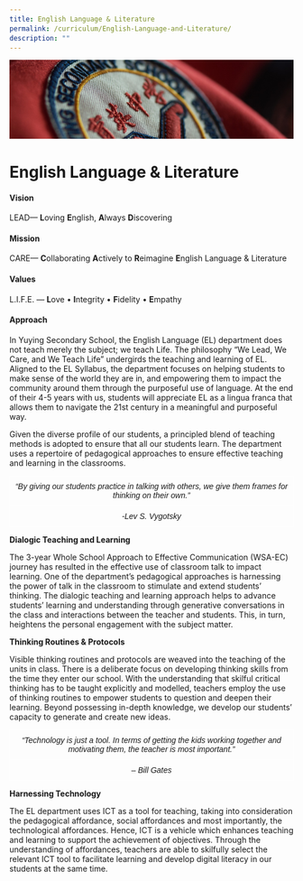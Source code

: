 ```yaml
---
title: English Language & Literature
permalink: /curriculum/English-Language-and-Literature/
description: ""
---
```

![](/images/Curriculum.jpg)

English Language & Literature
=============================

#### Vision

LEAD— **L**oving **E**nglish, **A**lways **D**iscovering

  

#### Mission

CARE— **C**ollaborating **A**ctively to **R**eimagine **E**nglish Language & Literature

  

#### Values

L.I.F.E. — **L**ove • **I**ntegrity • **F**idelity • **E**mpathy

  

#### Approach

In Yuying Secondary School, the English Language (EL) department does not teach merely the subject; we teach Life. The philosophy “We Lead, We Care, and We Teach Life” undergirds the teaching and learning of EL. Aligned to the EL Syllabus, the department focuses on helping students to make sense of the world they are in, and empowering them to impact the community around them through the purposeful use of language. At the end of their 4-5 years with us, students will appreciate EL as a lingua franca that allows them to navigate the 21st century in a meaningful and purposeful way.

Given the diverse profile of our students, a principled blend of teaching methods is adopted to ensure that all our students learn. The department uses a repertoire of pedagogical approaches to ensure effective teaching and learning in the classrooms.

<style type="text/css">
.tg  {border-collapse:collapse;border-spacing:0;}
.tg td{border-color:black;border-style:solid;border-width:1px;font-family:Arial, sans-serif;font-size:14px;
  overflow:hidden;padding:10px 5px;word-break:normal;}
.tg th{border-color:black;border-style:solid;border-width:1px;font-family:Arial, sans-serif;font-size:14px;
  font-weight:normal;overflow:hidden;padding:10px 5px;word-break:normal;}
.tg .tg-4r87{border-color:#ffffff;font-style:italic;text-align:center;vertical-align:top}
</style>
<table class="tg">
<thead>
  <tr>
    <th class="tg-4r87">“By giving our students practice in talking with others, we give them frames for thinking on their own.”</th>
  </tr>
</thead>
<tbody>
  <tr>
    <td class="tg-4r87">-Lev S. Vygotsky</td>
  </tr>
</tbody>
</table>

**Dialogic Teaching and Learning**

The 3-year Whole School Approach to Effective Communication (WSA-EC) journey has resulted in the effective use of classroom talk to impact learning. One of the department’s pedagogical approaches is harnessing the power of talk in the classroom to stimulate and extend students’ thinking. The dialogic teaching and learning approach helps to advance students’ learning and understanding through generative conversations in the class and interactions between the teacher and students. This, in turn, heightens the personal engagement with the subject matter.

**Thinking Routines & Protocols**

Visible thinking routines and protocols are weaved into the teaching of the units in class. There is a deliberate focus on developing thinking skills from the time they enter our school. With the understanding that skilful critical thinking has to be taught explicitly and modelled, teachers employ the use of thinking routines to empower students to question and deepen their learning. Beyond possessing in-depth knowledge, we develop our students’ capacity to generate and create new ideas.

<style type="text/css">
.tg  {border-collapse:collapse;border-spacing:0;}
.tg td{border-color:black;border-style:solid;border-width:1px;font-family:Arial, sans-serif;font-size:14px;
  overflow:hidden;padding:10px 5px;word-break:normal;}
.tg th{border-color:black;border-style:solid;border-width:1px;font-family:Arial, sans-serif;font-size:14px;
  font-weight:normal;overflow:hidden;padding:10px 5px;word-break:normal;}
.tg .tg-4r87{border-color:#ffffff;font-style:italic;text-align:center;vertical-align:top}
</style>
<table class="tg">
<thead>
  <tr>
    <th class="tg-4r87">“Technology is just a tool. In terms of getting the kids working together and motivating them, the teacher is most important.”</th>
  </tr>
</thead>
<tbody>
  <tr>
    <td class="tg-4r87">– Bill Gates</td>
  </tr>
</tbody>
</table>

**Harnessing Technology**

The EL department uses ICT as a tool for teaching, taking into consideration the pedagogical affordance, social affordances and most importantly, the technological affordances. Hence, ICT is a vehicle which enhances teaching and learning to support the achievement of objectives. Through the understanding of affordances, teachers are able to skilfully select the relevant ICT tool to facilitate learning and develop digital literacy in our students at the same time.